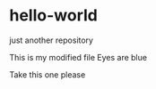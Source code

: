 # hello-world
just another repository

This is my modified file
Eyes are blue

Take this one please
